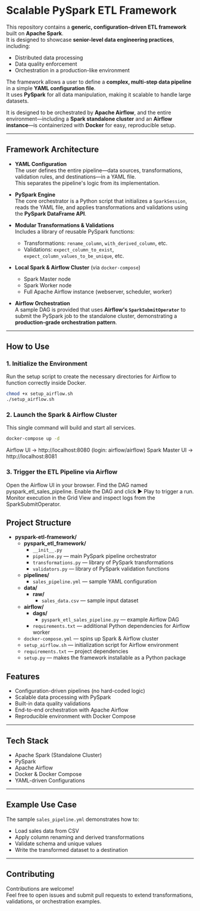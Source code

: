 # Scalable PySpark ETL Framework

This repository contains a **generic, configuration-driven ETL framework** built on **Apache Spark**.  
It is designed to showcase **senior-level data engineering practices**, including:

- Distributed data processing
- Data quality enforcement
- Orchestration in a production-like environment

The framework allows a user to define a **complex, multi-step data pipeline** in a simple **YAML configuration file**.  
It uses **PySpark** for all data manipulation, making it scalable to handle large datasets.  

It is designed to be orchestrated by **Apache Airflow**, and the entire environment—including a **Spark standalone cluster** and an **Airflow instance**—is containerized with **Docker** for easy, reproducible setup.

---

## Framework Architecture

- **YAML Configuration**  
  The user defines the entire pipeline—data sources, transformations, validation rules, and destinations—in a YAML file.  
  This separates the pipeline's logic from its implementation.

- **PySpark Engine**  
  The core orchestrator is a Python script that initializes a `SparkSession`, reads the YAML file, and applies transformations and validations using the **PySpark DataFrame API**.

- **Modular Transformations & Validations**  
  Includes a library of reusable PySpark functions:
  - Transformations: `rename_column`, `with_derived_column`, etc.  
  - Validations: `expect_column_to_exist`, `expect_column_values_to_be_unique`, etc.

- **Local Spark & Airflow Cluster** (via `docker-compose`)  
  - Spark Master node  
  - Spark Worker node  
  - Full Apache Airflow instance (webserver, scheduler, worker)

- **Airflow Orchestration**  
  A sample DAG is provided that uses **Airflow's `SparkSubmitOperator`** to submit the PySpark job to the standalone cluster, demonstrating a **production-grade orchestration pattern**.

---

## How to Use

### 1. Initialize the Environment
Run the setup script to create the necessary directories for Airflow to function correctly inside Docker.

```bash
chmod +x setup_airflow.sh
./setup_airflow.sh
```

### 2. Launch the Spark & Airflow Cluster
This single command will build and start all services.
```bash
docker-compose up -d
```
Airflow UI → http://localhost:8080 (login: airflow/airflow)
Spark Master UI → http://localhost:8081

### 3. Trigger the ETL Pipeline via Airflow
Open the Airflow UI in your browser.
Find the DAG named pyspark_etl_sales_pipeline.
Enable the DAG and click ▶ Play to trigger a run.
Monitor execution in the Grid View and inspect logs from the SparkSubmitOperator.

## Project Structure
- **pyspark-etl-framework/**
  - **pyspark_etl_framework/**
    - `__init__.py`
    - `pipeline.py` — main PySpark pipeline orchestrator
    - `transformations.py` — library of PySpark transformations
    - `validators.py` — library of PySpark validation functions
  - **pipelines/**
    - `sales_pipeline.yml` — sample YAML configuration
  - **data/**
    - **raw/**
      - `sales_data.csv` — sample input dataset
  - **airflow/**
    - **dags/**
      - `pyspark_etl_sales_pipeline.py` — example Airflow DAG
    - `requirements.txt` — additional Python dependencies for Airflow worker
  - `docker-compose.yml` — spins up Spark & Airflow cluster
  - `setup_airflow.sh` — initialization script for Airflow environment
  - `requirements.txt` — project dependencies
  - `setup.py` — makes the framework installable as a Python package
 
## Features

- Configuration-driven pipelines (no hard-coded logic)  
- Scalable data processing with PySpark  
- Built-in data quality validations  
- End-to-end orchestration with Apache Airflow  
- Reproducible environment with Docker Compose  

---

## Tech Stack

- Apache Spark (Standalone Cluster)  
- PySpark  
- Apache Airflow  
- Docker & Docker Compose  
- YAML-driven Configurations  

---

## Example Use Case

The sample `sales_pipeline.yml` demonstrates how to:

- Load sales data from CSV  
- Apply column renaming and derived transformations  
- Validate schema and unique values  
- Write the transformed dataset to a destination  

---

## Contributing

Contributions are welcome!  
Feel free to open issues and submit pull requests to extend transformations, validations, or orchestration examples.  

